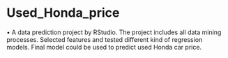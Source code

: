 # Used_Honda_price
•	A data prediction project by RStudio. The project includes all data mining processes. Selected features and tested 
different kind of regression models. Final model could be used to predict used Honda car price.
